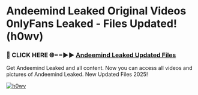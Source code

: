 # Andeemind Leaked Original Videos 0nlyFans Leaked - Files Updated! (h0wv)

<h3>🔴 CLICK HERE 🌐==►► <a href="https://tinyurl.com/2m67pmp6" rel="nofollow">Andeemind Leaked Updated Files</a></h3>

Get Andeemind Leaked and all content. Now you can access all videos and pictures of Andeemind Leaked. New Updated Files 2025!

[![h0wv](https://i.imgur.com/H4QAA4z.gif)](https://tinyurl.com/2m67pmp6)